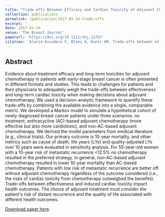 ```yaml
---
title: "Trade-offs Between Efficacy and Cardiac Toxicity of Adjuvant Chemotherapy in Early-Stage Breast Cancer Patients: Do Competing Risks Matter?"
collection: publications
permalink: /publication/2017-01-24-trade-offs
excerpt: ''
date: 2017-01-24
venue: 'The Breast Journal'
paperurl: 'https://doi.org/10.1111/tbj.12757'
citation: 'Alarid-Escudero F, Blaes A, Kuntz KM. Trade-offs between efficacy and cardiac toxicity of adjuvant chemotherapy in early-stage breast cancer patients: Do competing risks matter? The Breast Journal, 2017;23(4):401-9.'
---
```


## Abstract
Evidence about treatment efficacy and long-term toxicities for adjuvant chemotherapy in patients with early-stage breast cancer is often presented in different formats and studies. This leads to challenges for patients and their physicians to adequately weigh the trade-offs between effectiveness and long-term cardiac toxicity when making decisions about adjuvant chemotherapy. We used a decision-analytic framework to quantify these trade-offs by combining the available evidence into a single, comparable metric. We developed a Markov model to simulate a hypothetical cohort of newly diagnosed breast cancer patients under three scenarios: no treatment, anthracycline (AC)-based adjuvant chemotherapy (more effective but also more cardiotoxic), and non-AC-based adjuvant chemotherapy. We derived the model parameters from medical literature (e.g., clinical trials). Our primary outcome is 10-year mortality, and other metrics such as cause of death; life years (LYs) and quality-adjusted LYs over 10 years were evaluated in sensitivity analysis. For 55-year-old women with a 10-year risk of metastatic recurrence <12.5% no chemotherapy resulted in the preferred strategy. In general, non-AC-based adjuvant chemotherapy resulted in lower 10-year mortality than AC-based chemotherapy. Patients with low risk of metastatic recurrence are better off without adjuvant chemotherapy regardless of the outcome considered (i.e., the risks of cardiac toxicity from chemotherapy outweighed the benefits). Trade-offs between effectiveness and induced cardiac toxicity impact health outcomes. The choice of adjuvant treatment must consider the patient's risk of distant recurrence and the quality of life associated with different health outcomes.

[Download paper here](https://doi.org/10.1111/tbj.12757).